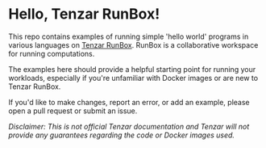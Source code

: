 # Hello, Tenzar RunBox!

This repo contains examples of running simple 'hello world' programs in various languages on [Tenzar RunBox](https://www.tenzar.com/runbox/). RunBox is a collaborative workspace for running computations.

The examples here should provide a helpful starting point for running your workloads, especially if you're unfamiliar with Docker images or are new to Tenzar RunBox.

If you'd like to make changes, report an error, or add an example, please open a pull request or submit an issue.


*Disclaimer: This is not official Tenzar documentation and Tenzar will not provide any guarantees regarding the code or Docker images used.*
